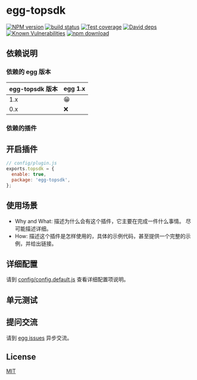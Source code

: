 # egg-topsdk

[![NPM version][npm-image]][npm-url]
[![build status][travis-image]][travis-url]
[![Test coverage][codecov-image]][codecov-url]
[![David deps][david-image]][david-url]
[![Known Vulnerabilities][snyk-image]][snyk-url]
[![npm download][download-image]][download-url]

[npm-image]: https://img.shields.io/npm/v/egg-topsdk.svg?style=flat-square
[npm-url]: https://npmjs.org/package/egg-topsdk
[travis-image]: https://img.shields.io/travis/eggjs/egg-topsdk.svg?style=flat-square
[travis-url]: https://travis-ci.org/eggjs/egg-topsdk
[codecov-image]: https://img.shields.io/codecov/c/github/eggjs/egg-topsdk.svg?style=flat-square
[codecov-url]: https://codecov.io/github/eggjs/egg-topsdk?branch=master
[david-image]: https://img.shields.io/david/eggjs/egg-topsdk.svg?style=flat-square
[david-url]: https://david-dm.org/eggjs/egg-topsdk
[snyk-image]: https://snyk.io/test/npm/egg-topsdk/badge.svg?style=flat-square
[snyk-url]: https://snyk.io/test/npm/egg-topsdk
[download-image]: https://img.shields.io/npm/dm/egg-topsdk.svg?style=flat-square
[download-url]: https://npmjs.org/package/egg-topsdk

<!--
Description here.
-->

## 依赖说明

### 依赖的 egg 版本

egg-topsdk 版本 | egg 1.x
--- | ---
1.x | 😁
0.x | ❌

### 依赖的插件
<!--

如果有依赖其它插件，请在这里特别说明。如

- security
- multipart

-->

## 开启插件

```js
// config/plugin.js
exports.topsdk = {
  enable: true,
  package: 'egg-topsdk',
};
```

## 使用场景

- Why and What: 描述为什么会有这个插件，它主要在完成一件什么事情。
尽可能描述详细。
- How: 描述这个插件是怎样使用的，具体的示例代码，甚至提供一个完整的示例，并给出链接。

## 详细配置

请到 [config/config.default.js](config/config.default.js) 查看详细配置项说明。

## 单元测试

<!-- 描述如何在单元测试中使用此插件，例如 schedule 如何触发。无则省略。-->

## 提问交流

请到 [egg issues](https://github.com/eggjs/egg/issues) 异步交流。

## License

[MIT](LICENSE)

